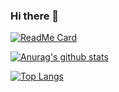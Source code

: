 ### Hi there 👋

<!--
**psbrunosouza/psbrunosouza** is a ✨ _special_ ✨ repository because its `README.md` (this file) appears on your GitHub profile.

Here are some ideas to get you started:

- 🔭 I’m currently working on ...
- 🌱 I’m currently learning ...
- 👯 I’m looking to collaborate on ...
- 🤔 I’m looking for help with ...
- 💬 Ask me about ...
- 📫 How to reach me: ...
- 😄 Pronouns: ...
- ⚡ Fun fact: ...
-->

[![ReadMe Card](https://github-readme-stats.vercel.app/api/pin/?username=psbrunosouza&repo=find-your-new-anime&theme=dracula)](https://github.com/anuraghazra/github-readme-stats)

[![Anurag's github stats](https://github-readme-stats.vercel.app/api?username=psbrunosouza&count_private=true&theme=dracula&show_icons=true)](https://github.com/anuraghazra/github-readme-stats)

[![Top Langs](https://github-readme-stats.vercel.app/api/top-langs/?username=psbrunosouza&layout=compact&theme=dracula)](https://github.com/anuraghazra/github-readme-stats)


